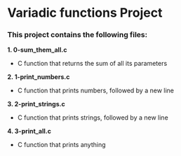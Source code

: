 # Variadic functions Project  
### This project contains the following files:    
**1. 0-sum_them_all.c**
* C function that returns the sum of all its parameters  
  
**2. 1-print_numbers.c**  
* C function that prints numbers, followed by a new line  
  
**3. 2-print_strings.c**  
* C function that prints strings, followed by a new line  
  
**4. 3-print_all.c**  
* C function that prints anything  
